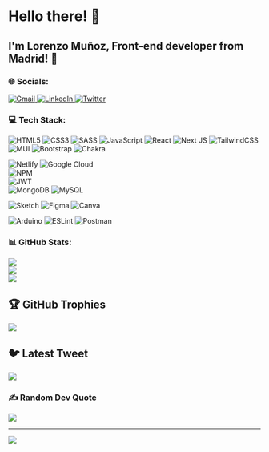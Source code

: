 # Hello there! :wave:
## I'm **Lorenzo Muñoz**, Front-end developer from **Madrid**! :city_sunset:
### 🌐 Socials:
<a href="mailto:cepo_mm@hotmail.com">
  <img src="https://img.icons8.com/bubbles/50/000000/gmail.png" alt="Gmail" />
</a>
<a href="https://www.linkedin.com/in/lorenzo-mmu%C3%B1oz/">
  <img src="https://img.icons8.com/bubbles/50/000000/linkedin.png" alt="LinkedIn" />
</a>
<a href="[https://twitter.com/](https://twitter.com/https://twitter.com/LorensioDev)">
  <img src="https://img.icons8.com/bubbles/50/000000/twitter.png" alt="Twitter" />
</a>

### 💻 Tech Stack:

![HTML5](https://img.shields.io/badge/HTML5-%23E34F26.svg?style=flat&logo=HTML5&logoColor=white)
![CSS3](https://img.shields.io/badge/CSS3-%231572B6.svg?style=flat&logo=CSS3&logoColor=white)
![SASS](https://img.shields.io/badge/SASS-hotpink.svg?style=flat&logo=SASS&logoColor=white)
![JavaScript](https://img.shields.io/badge/JAVASCRIPT%20-%23F7DF1E.svg?logo=javascript&logoColor=black)
![React](https://img.shields.io/badge/REACTJS-%2320232a.svg?style=flat&logo=React&logoColor=%2361DAFB)
![Next JS](https://img.shields.io/badge/NEXTJS-black?style=flat&logo=next.js&logoColor=white)
![TailwindCSS](https://img.shields.io/badge/TAILWINDCSS-%2338B2AC.svg?style=flat&logo=tailwind-css&logoColor=white)
![MUI](https://img.shields.io/badge/MUI-%230081CB.svg?style=flat&logo=material-ui&logoColor=white)
![Bootstrap](https://img.shields.io/badge/BOOTSTRAP-%23563D7C.svg?style=flat&logo=bootstrap&logoColor=white)
![Chakra](https://img.shields.io/badge/CHAKRA-%234ED1C5.svg?style=flat&logo=chakraui&logoColor=white)

![Netlify](https://img.shields.io/badge/NETLIFY-%23000000.svg?style=flat&logo=netlify&logoColor=#00C7B7)
![Google Cloud](https://img.shields.io/badge/GOOGLE%20CLOUD-%234285F4.svg?style=flat&logo=google-cloud&logoColor=white)     
![NPM](https://img.shields.io/badge/NPM-%23000000.svg?style=flat&logo=npm&logoColor=white)  
![JWT](https://img.shields.io/badge/JWT-black?style=flat&logo=JSON%20web%20tokens)    
![MongoDB](https://img.shields.io/badge/MONGODB-%234ea94b.svg?style=flat&logo=mongodb&logoColor=white) 
![MySQL](https://img.shields.io/badge/MYSQL-%2300f.svg?style=flat&logo=mysql&logoColor=white) 

![Sketch](https://img.shields.io/badge/SKETCH-FFB387?style=flat&logo=sketch&logoColor=black)
![Figma](https://img.shields.io/badge/FIGMA-%23F24E1E.svg?style=flat&logo=figma&logoColor=white) 
![Canva](https://img.shields.io/badge/CANVA-%2300C4CC.svg?style=flat&logo=Canva&logoColor=white) 

![Arduino](https://img.shields.io/badge/-ARDUINO-00979D?style=flat&logo=Arduino&logoColor=white) 
![ESLint](https://img.shields.io/badge/ESLint-4B3263?style=flat&logo=eslint&logoColor=white) 
![Postman](https://img.shields.io/badge/POSTMAN-FF6C37?style=flat&logo=postman&logoColor=white)

### 📊 GitHub Stats:
![](https://github-readme-stats.vercel.app/api?username=lorenzo-mm&theme=blue-green&hide_border=true&include_all_commits=true&count_private=true)<br/>
![](https://github-readme-streak-stats.herokuapp.com/?user=lorenzo-mm&theme=blue-green&hide_border=true)<br/>
![](https://github-readme-stats.vercel.app/api/top-langs/?username=lorenzo-mm&theme=blue-green&hide_border=true&include_all_commits=true&count_private=true&layout=compact)

## 🏆 GitHub Trophies
![](https://github-profile-trophy.vercel.app/?username=lorenzo-mm&theme=matrix&no-frame=false&no-bg=true&margin-w=4)

## 🐦 Latest Tweet
[![](https://gtce.itsvg.in/api?username=https://twitter.com/LorensioDev)](https://github.com/VishwaGauravIn/github-twitter-card-embed)

### ✍️ Random Dev Quote
![](https://quotes-github-readme.vercel.app/api?type=horizontal&theme=merko)

---
[![](https://visitcount.itsvg.in/api?id=lorenzo-mm&icon=9&color=3)](https://visitcount.itsvg.in)

<!-- Proudly created with GPRM ( https://gprm.itsvg.in ) -->
